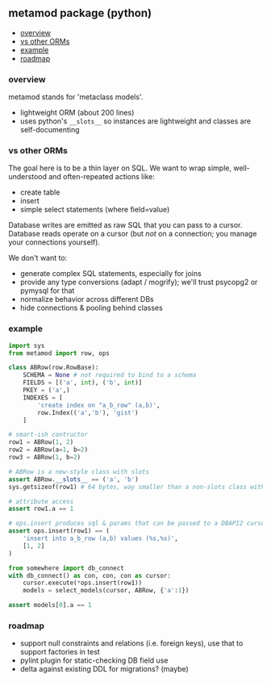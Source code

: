 ## metamod package (python)

- [overview](#overview)
- [vs other ORMs](#vs-other-orms)
- [example](#example)
- [roadmap](#roadmap)

### overview

metamod stands for 'metaclass models'.

* lightweight ORM (about 200 lines)
* uses python's `__slots__` so instances are lightweight and classes are self-documenting

### vs other ORMs

The goal here is to be a thin layer on SQL. We want to wrap simple, well-understood and often-repeated actions like:
* create table
* insert
* simple select statements (where field=value)

Database writes are emitted as raw SQL that you can pass to a cursor. Database reads operate on a cursor (but *not* on a connection; you manage your connections yourself).

We don't want to:
* generate complex SQL statements, especially for joins
* provide any type conversions (adapt / mogrify); we'll trust psycopg2 or pymysql for that
* normalize behavior across different DBs
* hide connections & pooling behind classes

### example

```python
import sys
from metamod import row, ops

class ABRow(row.RowBase):
    SCHEMA = None # not required to bind to a schema
    FIELDS = [('a', int), ('b', int)]
    PKEY = ('a',)
    INDEXES = [
        'create index on "a_b_row" (a,b)',
        row.Index(('a','b'), 'gist')
    ]

# smart-ish contructor
row1 = ABRow(1, 2)
row2 = ABRow(a=1, b=2)
row3 = ABRow(1, b=2)

# ABRow is a new-style class with slots
assert ABRow.__slots__ == ('a', 'b')
sys.getsizeof(row1) # 64 bytes, way smaller than a non-slots class with a __dict__

# attribute access
assert row1.a == 1

# ops.insert produces sql & params that can be passed to a DBAPI2 cursor
assert ops.insert(row1) == (
    'insert into a_b_row (a,b) values (%s,%s)',
    [1, 2]
)

from somewhere import db_connect
with db_connect() as con, con, con as cursor:
    cursor.execute(*ops.insert(row1))
    models = select_models(cursor, ABRow, {'a':1})

assert models[0].a == 1
```

### roadmap

* support null constraints and relations (i.e. foreign keys), use that to support factories in test
* pylint plugin for static-checking DB field use
* delta against existing DDL for migrations? (maybe)
